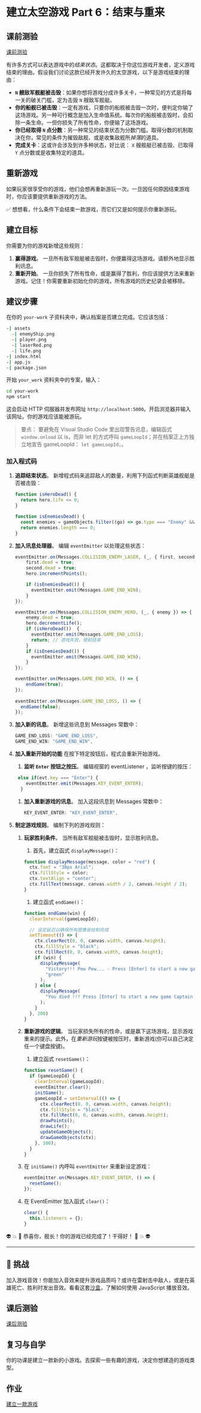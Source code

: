 # 建立太空游戏 Part 6：结束与重来

## 课前测验

[课前测验](https://ashy-river-0debb7803.1.azurestaticapps.net/quiz/39?loc=zh_tw)

有许多方式可以表达游戏中的*结束状态*。这都取决于你这位游戏开发者，定义游戏结束的理由。假设我们讨论这款已经开发许久的太空游戏，以下是游戏结束的理由：

- **`N` 艘敌军舰艇被击毁**：如果你想将游戏分成许多关卡，一种常见的方式是将每一关的破关门槛，定为击毁 `N` 艘敌军舰艇。
- **你的船舰已被击毁**：一定有游戏，只要你的船舰被击毁一次时，便判定你输了这场游戏。另一种可行概念是加入生命值系统。每次你的船舰被击毁时，会扣除一条生命。一但你损失了所有性命，你便输了这场游戏。
- **你已经取得 `N` 点分数**：另一种常见的结束状态为分数门槛。取得分数的机制取决在你，常见的条件为摧毁敌舰、或是收集敌舰所*掉落*的道具。
- **完成关卡**：这或许会涉及到许多种状态，好比说： `X` 艘舰艇已被击毁、已取得 `Y` 点分数或是收集特定的道具。

## 重新游戏

如果玩家很享受你的游戏，他们会想再重新游玩一次。一旦因任何原因结束游戏时，你应该要提供重新游戏的方法。

✅ 想想看，什么条件下会结束一款游戏，而它们又是如何提示你重新游玩。

## 建立目标

你需要为你的游戏新增这些规则：

1. **赢得游戏**。 一旦所有敌军舰艇被击毁时，你便赢得这场游戏。请额外地显示胜利讯息。
1. **重新开始**。 一旦你损失了所有性命，或是赢得了胜利，你应该提供方法来重新游戏。记住！你需要重新初始化你的游戏，所有游戏的历史纪录会被移除。

## 建议步骤

在你的 `your-work` 子资料夹中，确认档案是否建立完成。它应该包括：

```bash
-| assets
  -| enemyShip.png
  -| player.png
  -| laserRed.png
  -| life.png
-| index.html
-| app.js
-| package.json
```

开始 `your_work` 资料夹中的专案，输入：

```bash
cd your-work
npm start
```

这会启动 HTTP 伺服器并发布网址 `http://localhost:5000`。开启浏览器并输入该网址。你的游戏应该能被游玩。

> 要点： 要避免在 Visual Studio Code 里出现警告讯息，编辑函式 `window.onload` 以 is，而非 let 的方式呼叫 `gameLoopId`；并在档案正上方独立地宣告 gameLoopId： `let gameLoopId;`。

### 加入程式码

1. **追踪结束状态**。 新增程式码来追踪敌人的数量，利用下列函式判断英雄舰艇是否被击毁：

    ```javascript
    function isHeroDead() {
      return hero.life <= 0;
    }

    function isEnemiesDead() {
      const enemies = gameObjects.filter((go) => go.type === "Enemy" && !go.dead);
      return enemies.length === 0;
    }
    ```

1. **加入讯息处理器**。 编辑 `eventEmitter` 以处理这些状态：

    ```javascript
    eventEmitter.on(Messages.COLLISION_ENEMY_LASER, (_, { first, second }) => {
        first.dead = true;
        second.dead = true;
        hero.incrementPoints();

        if (isEnemiesDead()) {
          eventEmitter.emit(Messages.GAME_END_WIN);
        }
    });

    eventEmitter.on(Messages.COLLISION_ENEMY_HERO, (_, { enemy }) => {
        enemy.dead = true;
        hero.decrementLife();
        if (isHeroDead())  {
          eventEmitter.emit(Messages.GAME_END_LOSS);
          return; // 游戏失败，提前结束
        }
        if (isEnemiesDead()) {
          eventEmitter.emit(Messages.GAME_END_WIN);
        }
    });
    
    eventEmitter.on(Messages.GAME_END_WIN, () => {
        endGame(true);
    });
      
    eventEmitter.on(Messages.GAME_END_LOSS, () => {
      endGame(false);
    });
    ```

1. **加入新的讯息**。 新增这些讯息到 Messages 常数中：

    ```javascript
    GAME_END_LOSS: "GAME_END_LOSS",
    GAME_END_WIN: "GAME_END_WIN",
    ```

2. **加入重新开始的功能** 在按下特定按钮后，程式会重新开始游戏。

   1. **监听 `Enter` 按钮之按压**。 编辑视窗的 eventListener ，监听按键的按压：

    ```javascript
     else if(evt.key === "Enter") {
        eventEmitter.emit(Messages.KEY_EVENT_ENTER);
      }
    ```

   1. **加入重新游戏的讯息**。 加入这段讯息到 Messages 常数中：

        ```javascript
        KEY_EVENT_ENTER: "KEY_EVENT_ENTER",
        ```

1. **制定游戏规则**。 编制下列的游戏规则：

   1. **玩家胜利条件**。 当所有敌军舰艇被击毁时，显示胜利讯息。

      1. 首先，建立函式 `displayMessage()`：

        ```javascript
        function displayMessage(message, color = "red") {
          ctx.font = "30px Arial";
          ctx.fillStyle = color;
          ctx.textAlign = "center";
          ctx.fillText(message, canvas.width / 2, canvas.height / 2);
        }
        ```

      1. 建立函式 `endGame()`：

        ```javascript
        function endGame(win) {
          clearInterval(gameLoopId);
        
          // 设定延迟以确保所有图像皆绘制完成
          setTimeout(() => {
            ctx.clearRect(0, 0, canvas.width, canvas.height);
            ctx.fillStyle = "black";
            ctx.fillRect(0, 0, canvas.width, canvas.height);
            if (win) {
              displayMessage(
                "Victory!!! Pew Pew... - Press [Enter] to start a new game Captain Pew Pew",
                "green"
              );
            } else {
              displayMessage(
                "You died !!! Press [Enter] to start a new game Captain Pew Pew"
              );
            }
          }, 200)  
        }
        ```

   1. **重新游戏的逻辑**。 当玩家损失所有的性命，或是赢下这场游戏，显示游戏重来的提示。此外，在*重新游玩*按键被按压时，重新游戏(你可以自己决定任一个键盘按键)。

      1. 建立函式 `resetGame()`：

        ```javascript
        function resetGame() {
          if (gameLoopId) {
            clearInterval(gameLoopId);
            eventEmitter.clear();
            initGame();
            gameLoopId = setInterval(() => {
              ctx.clearRect(0, 0, canvas.width, canvas.height);
              ctx.fillStyle = "black";
              ctx.fillRect(0, 0, canvas.width, canvas.height);
              drawPoints();
              drawLife();
              updateGameObjects();
              drawGameObjects(ctx);
            }, 100);
          }
        }
        ```

     1. 在 `initGame()` 内呼叫 `eventEmitter` 来重新设定游戏：

        ```javascript
        eventEmitter.on(Messages.KEY_EVENT_ENTER, () => {
          resetGame();
        });
        ```

     1. 在 EventEmitter 加入函式 `clear()`：

        ```javascript
        clear() {
          this.listeners = {};
        }
        ```

👽 💥 🚀 恭喜你，舰长！你的游戏已经完成了！干得好！ 🚀 💥 👽

---

## 🚀 挑战

加入游戏音效！你能加入音效来提升游戏品质吗？或许在雷射击中敌人，或是在英雄死亡、胜利时发出音效。看看这套[沙盒](https://www.w3schools.com/jsref/tryit.asp?filename=tryjsref_audio_play)，了解如何使用 JavaScript 播放音效。

## 课后测验

[课后测验](https://ashy-river-0debb7803.1.azurestaticapps.net/quiz/40?loc=zh_tw)

## 复习与自学

你的功课是建立一款新的小游戏。去探索一些有趣的游戏，决定你想建造的游戏类型。

## 作业

[建立一款游戏](assignment.zh-cn.md)
